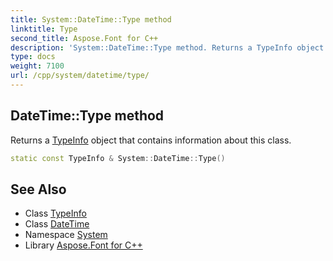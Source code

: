 ```yaml
---
title: System::DateTime::Type method
linktitle: Type
second_title: Aspose.Font for C++
description: 'System::DateTime::Type method. Returns a TypeInfo object that contains information about this class in C++.'
type: docs
weight: 7100
url: /cpp/system/datetime/type/
---
```

## DateTime::Type method


Returns a [TypeInfo](../../typeinfo/) object that contains information about this class.

```cpp
static const TypeInfo & System::DateTime::Type()
```

## See Also

* Class [TypeInfo](../../typeinfo/)
* Class [DateTime](../)
* Namespace [System](../../)
* Library [Aspose.Font for C++](../../../)
